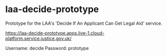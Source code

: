 # laa-decide-prototype
Prototype for the LAA's 'Decide If An Applicant Can Get Legal Aid' service.

https://laa-decide-prototype.apps.live-1.cloud-platform.service.justice.gov.uk/

Username: decide
Password: prototype

